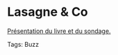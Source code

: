 # Lasagne &#038; Co

[Présentation du livre et du sondage.](http://simon.friendszone.info/154-le-peuple-des-connecteurs)

Tags: Buzz